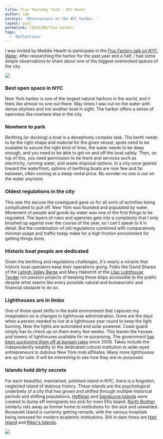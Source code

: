 ```yaml
---
title: Flux Thursday Talk - NYC Water
author: ida
excerpt: 'Observations on the NYC harbor. '
layout: post
permalink: /2015/08/flux-harbor/
tags:
  - 'Reflections'
---
```



I was invited by Maddie Hewitt to participate in the [Flux Factory talk on NYC Water](http://www.fluxfactory.org/events/august-flux-thursday/). After researching the harbor for the past year and a half, I had some simple observations to share about one of the biggest overlooked spaces of the city.


<img class="block-th" src="{{ site.baseurl }}/images//2015/harbor/14-08-21NavyYardDryDocks033sm.jpg" />

### Best open space in NYC
New York harbor is one of the largest natural harbors in the world, and it feels like almost no one out there. May times I was out on the water with dense skylines and not another boat in sight. The harbor offers a sense of openness like nowhere else in the city.  

### Nowhere to park
Berthing (or docking) a boat is a deceptively complex task. The berth needs to be the right shape and material for the given vessel, spots need to be available to secure the right kind of lines, the water needs to be deep enough, and you need to be able to get on and off the boat safely. Then, on top of this, you need permission to be there and services such as electricity, running water, and waste disposal options. In a city once geared toward the waterfront, options of berthing boats are now few and far between, often coming at a steep rental price. No wonder no one is out on the water anymore.  

### Oldest regulations in the city
This was the excuse the coastguard gave us for all sorts of activities being complicated to pull off. New York was founded and populated by water. Movement of people and goods by water was one of the first things to be regulated. The layers of rules and agencies gets into a complexity that I only brushed up against over the course of the year, so I can't speak to it in detail. But the combination of old regulations combined with comparatively minimal usage and traffic today make for a high friction environment for getting things done.  


### Historic boat people are dedicated
Given the berthing and regulations challenges, it's nearly a miracle that historic boat operators keep their operations going. Folks like David Sharps of the [Lehigh Valley Barge](http://waterfrontmuseum.org/) and Mary Habstritt of the [Lilac Lighthouse Tender](http://lilacpreservationproject.org/) run passion projects of keeping these ships accessible to the public despite what seems like every possible natural and bureaucratic and financial obstacle to do so.   

### Lighthouses are in limbo
One of those quiet shifts in the build environment that captures my imagination so is changes in lighthouse administration. Gone are the days when a person needed to live at a lighthouse year round to keep the light burning. Now the lights are automated and solar powered. Coast guard simply has to check up on them every few weeks. This leaves the houses and towers of lighthouses available for re-purposing. The government [has been auctioning them off at bargain rates](http://disposal.gsa.gov/LighthouseProgram) since 2008. Takes include the independently wealthy to the dedicated cultural institution to wide-eyed entrepreneurs to dubious New York mob affiliates. Many more lighthouses are up for sale. It will be interesting to see how they are re-purposed.   

### Islands hold dirty secrets
For each beautiful, maintained, polished island in NYC, there is a forgotten, neglected island of dubious history. These islands are the psychological underbelly of a city that has grown and shifted through multiple historical periods and shifting populations. [Hoffman](https://en.wikipedia.org/wiki/Hoffman_Island) and [Swinburne Islands](https://en.wikipedia.org/wiki/Swinburne_Island) were created to dump off immigrants too sick for even Ellis Island. [North Brother](https://en.wikipedia.org/wiki/North_and_South_Brother_Islands) similarly rots away as former home to institutions for the sick and unwanted. Roosevelt Island is currently getting remade, with the various hospitals being removed for modern academic institutions. Still in dark times are [Hart Island](https://www.hartisland.net/) and [Riker's Islands](http://www.nytimes.com/2014/07/14/nyregion/rikers-study-finds-prisoners-injured-by-employees.html). 

<img class="block-th" src="{{ site.baseurl }}/images//2015/harbor/14-08-06FortWadsworth001sm.jpg" />


